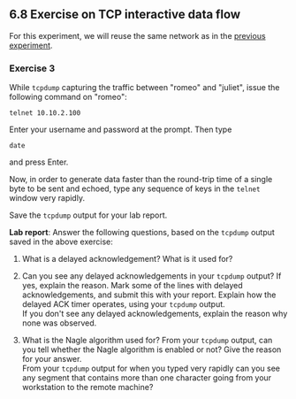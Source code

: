 ## 6.8 Exercise on TCP interactive data flow

For this experiment, we will reuse the same network as in the [previous experiment](el5373-lab6-67.md).

### Exercise 3

While `tcpdump` capturing the traffic between "romeo" and "juliet", issue the following command on "romeo":

```
telnet 10.10.2.100
```

Enter your username and password at the prompt. Then type

```
date
```

and press Enter.

Now, in order to generate data faster than the round-trip time of a single byte to be sent and echoed, type any sequence of keys in the `telnet` window very rapidly.

Save the `tcpdump` output for your lab report. 

**Lab report**: Answer the following questions, based on the `tcpdump` output saved in the above exercise:

1. What is a delayed acknowledgement? What is it used for?
2. Can you see any delayed acknowledgements in your `tcpdump` output? If yes, explain the reason. Mark some of the lines with delayed acknowledgements, and submit this with your report. Explain how the delayed ACK timer operates, using your `tcpdump` output. <br> If you don't see any delayed acknowledgements, explain the reason why none was observed.

3. What is the Nagle algorithm used for? From your `tcpdump` output, can you tell whether the Nagle algorithm is enabled or not? Give the reason for your answer. <br> From your `tcpdump` output for when you typed very rapidly can you see any segment that contains more than one character going from your workstation to the remote machine?
